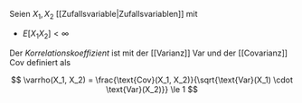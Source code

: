 Seien $X_1, X_2$ [[Zufallsvariable|Zufallsvariablen]] mit
- $E[X_1 X_2] \lt \infty$

Der *Korrelationskoeffizient* ist mit der [[Varianz]] Var und der [[Covarianz]] Cov definiert als

$$
	\varrho(X_1, X_2) = \frac{\text{Cov}(X_1, X_2)}{\sqrt{\text{Var}(X_1) \cdot \text{Var}(X_2)}} \le 1
$$